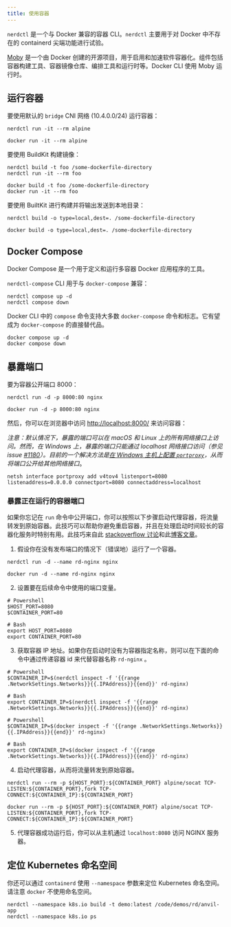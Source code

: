 ```yaml
---
title: 使用容器
---
```


`nerdctl` 是一个与 Docker 兼容的容器 CLI。`nerdctl` 主要用于对 Docker 中不存在的 containerd 尖端功能进行试验。

[Moby](https://github.com/moby/moby) 是一个由 Docker 创建的开源项目，用于启用和加速软件容器化。组件包括容器构建工具、容器镜像仓库、编排工具和运行时等。Docker CLI 使用 Moby 运行时。

## 运行容器

要使用默认的 `bridge` CNI 网络 (10.4.0.0/24) 运行容器：

<Tabs groupId="container-runtime">
  <TabItem value="nerdctl" default>

```
nerdctl run -it --rm alpine
```

</TabItem>
  <TabItem value="docker" default>

```
docker run -it --rm alpine
```
</TabItem>
</Tabs>

要使用 BuildKit 构建镜像：

<Tabs groupId="container-runtime">
  <TabItem value="nerdctl" default>

```
nerdctl build -t foo /some-dockerfile-directory
nerdctl run -it --rm foo
```

</TabItem>
  <TabItem value="docker" default>

```
docker build -t foo /some-dockerfile-directory
docker run -it --rm foo
```
</TabItem>
</Tabs>

要使用 BuiltKit 进行构建并将输出发送到本地目录：

<Tabs groupId="container-runtime">
  <TabItem value="nerdctl" default>

```
nerdctl build -o type=local,dest=. /some-dockerfile-directory
```
</TabItem>
  <TabItem value="docker" default>

```
docker build -o type=local,dest=. /some-dockerfile-directory
```
</TabItem>
</Tabs>

## Docker Compose

Docker Compose 是一个用于定义和运行多容器 Docker 应用程序的工具。

<Tabs groupId="container-runtime">
  <TabItem value="nerdctl" default>

`nerdctl-compose` CLI 用于与 `docker-compose` 兼容：
```
nerdctl compose up -d
nerdctl compose down
```
</TabItem>
  <TabItem value="docker">

Docker CLI 中的 `compose` 命令支持大多数 `docker-compose` 命令和标志。它有望成为 `docker-compose` 的直接替代品。
```
docker compose up -d
docker compose down
```
</TabItem>
</Tabs>

## 暴露端口

要为容器公开端口 8000：

<Tabs groupId="container-runtime">
  <TabItem value="nerdctl" default>

```
nerdctl run -d -p 8000:80 nginx
```
</TabItem>
  <TabItem value="docker" default>

```
docker run -d -p 8000:80 nginx
```
</TabItem>
</Tabs>

然后，你可以在浏览器中访问 [http://localhost:8000/](http://localhost:8000/) 来访问容器：

*注意：默认情况下，暴露的端口可以在 macOS 和 Linux 上的所有网络接口上访问。然而，在 Windows 上，暴露的端口只能通过 localhost 网络接口访问（参见 issue [#1180](https://github.com/rancher-sandbox/rancher-desktop/issues/1180)）。目前的一个解决方法是[在 Windows 主机上配置 `portproxy`](https://github.com/rancher-sandbox/rancher-desktop/issues/1180#issuecomment-1005514200)，从而将端口公开给其他网络接口*。

```
netsh interface portproxy add v4tov4 listenport=8080 listenaddress=0.0.0.0 connectport=8080 connectaddress=localhost
```
### 暴露正在运行的容器端口

如果你忘记在 `run` 命令中公开端口，你可以按照以下步骤启动代理容器，将流量转发到原始容器。此技巧可以帮助你避免重启容器，并且在处理启动时间较长的容器化服务时特别有用。此技巧来自此 [stackoverflow 讨论](https://stackoverflow.com/questions/19897743/exposing-a-port-on-a-live-docker-container)和此[博客文章](https://iximiuz.com/en/posts/docker-publish-port-of-running-container/)。

1. 假设你在没有发布端口的情况下（错误地）运行了一个容器。

<Tabs groupId="container-runtime">
  <TabItem value="nerdctl" default>

```
nerdctl run -d --name rd-nginx nginx
```
</TabItem>
  <TabItem value="docker" default>

```
docker run -d --name rd-nginx nginx
```
</TabItem>
</Tabs>

2. 设置要在后续命令中使用的端口变量。

```
# Powershell
$HOST_PORT=8080
$CONTAINER_PORT=80

# Bash
export HOST_PORT=8080
export CONTAINER_PORT=80
```

3. 获取容器 IP 地址。如果你在启动时没有为容器指定名称，则可以在下面的命令中通过传递容器 id 来代替容器名称 `rd-nginx` 。

<Tabs groupId="container-runtime">
  <TabItem value="nerdctl" default>

```
# Powershell
$CONTAINER_IP=$(nerdctl inspect -f '{{range .NetworkSettings.Networks}}{{.IPAddress}}{{end}}' rd-nginx)

# Bash
export CONTAINER_IP=$(nerdctl inspect -f '{{range .NetworkSettings.Networks}}{{.IPAddress}}{{end}}' rd-nginx)
```
</TabItem>
  <TabItem value="docker" default>

```
# Powershell
$CONTAINER_IP=$(docker inspect -f '{{range .NetworkSettings.Networks}}{{.IPAddress}}{{end}}' rd-nginx)

# Bash
export CONTAINER_IP=$(docker inspect -f '{{range .NetworkSettings.Networks}}{{.IPAddress}}{{end}}' rd-nginx)
```
</TabItem>
</Tabs>

4. 启动代理容器，从而将流量转发到原始容器。

<Tabs groupId="container-runtime">
  <TabItem value="nerdctl" default>

```
nerdctl run --rm -p ${HOST_PORT}:${CONTAINER_PORT} alpine/socat TCP-LISTEN:${CONTAINER_PORT},fork TCP-CONNECT:${CONTAINER_IP}:${CONTAINER_PORT}
```
</TabItem>
  <TabItem value="docker" default>

```
docker run --rm -p ${HOST_PORT}:${CONTAINER_PORT} alpine/socat TCP-LISTEN:${CONTAINER_PORT},fork TCP-CONNECT:${CONTAINER_IP}:${CONTAINER_PORT}
```
</TabItem>
</Tabs>

5. 代理容器成功运行后，你可以从主机通过 `localhost:8080` 访问 NGINX 服务器。

## 定位 Kubernetes 命名空间

你还可以通过 `containerd` 使用 `--namespace` 参数来定位 Kubernetes 命名空间。请注意 `docker` 不使用命名空间。

<Tabs groupId="container-runtime">
  <TabItem value="nerdctl" default>

```
nerdctl --namespace k8s.io build -t demo:latest /code/demos/rd/anvil-app
nerdctl --namespace k8s.io ps
```

</TabItem>
</Tabs>
